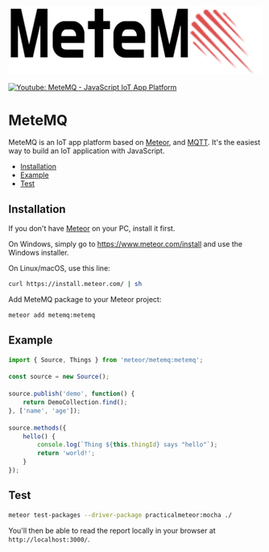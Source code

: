 ![MeteMQ](https://raw.githubusercontent.com/metemq/metemq/master/METEMQ.png)

[![Youtube: MeteMQ - JavaScript IoT App Platform](http://img.youtube.com/vi/RJXQkWGtvxY/0.jpg)](http://www.youtube.com/watch?v=RJXQkWGtvxY)

# MeteMQ
MeteMQ is an IoT app platform based on [Meteor](https://www.meteor.com/), and [MQTT](http://mqtt.org/). It's the easiest way to build an IoT application with JavaScript.

* [Installation](#install)
* [Example](#example)
* [Test](#test)

<a name="install"></a>
## Installation
If you don't have [Meteor](https://www.meteor.com/) on your PC, install it first.

On Windows, simply go to https://www.meteor.com/install and use the Windows installer.

On Linux/macOS, use this line:

```bash
curl https://install.meteor.com/ | sh
```
Add MeteMQ package to your Meteor project:

```bash
meteor add metemq:metemq
```

<a name="example"></a>
## Example

```javascript
import { Source, Things } from 'meteor/metemq:metemq';

const source = new Source();

source.publish('demo', function() {
	return DemoCollection.find();
}, ['name', 'age']);

source.methods({
	hello() {
		console.log(`Thing ${this.thingId} says "hello"`);
		return 'world!';
	}
});
```

<a name="test"></a>
## Test

```bash
meteor test-packages --driver-package practicalmeteor:mocha ./
```

You'll then be able to read the report locally in your browser at
`http://localhost:3000/`.
